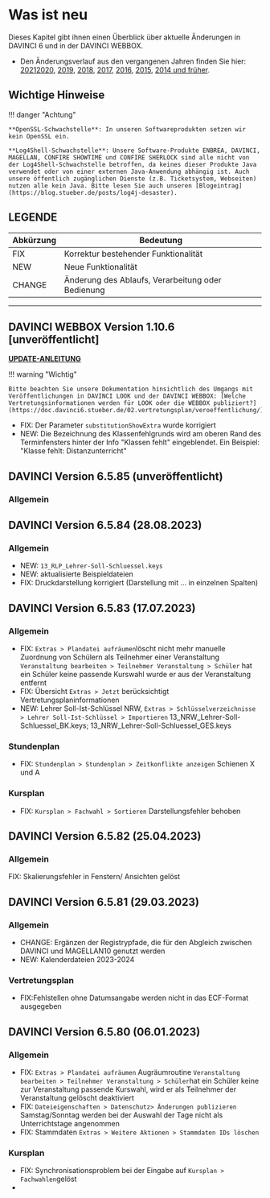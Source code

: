 # Was ist neu

Dieses Kapitel gibt ihnen einen Überblick über aktuelle Änderungen in DAVINCI 6 und in der DAVINCI WEBBOX.

* Den Änderungsverlauf aus den vergangenen Jahren finden Sie hier: [2021](changelog-2021.md)[2020](changelog-2020.md), [2019](changelog-2019.md), [2018](changelog-2018.md), [2017](changelog-2017.md),  [2016](changelog-2016.md), [2015](changelog-2015.md), [2014 und früher](changelog-archive.md).

## Wichtige Hinweise

!!! danger "Achtung"

    **OpenSSL-Schwachstelle**: In unseren Softwareprodukten setzen wir kein OpenSSL ein.

    **Log4Shell-Schwachstelle**: Unsere Software-Produkte ENBREA, DAVINCI, MAGELLAN, CONFIRE SHOWTIME und CONFIRE SHERLOCK sind alle nicht von der Log4Shell-Schwachstelle betroffen, da keines dieser Produkte Java verwendet oder von einer externen Java-Anwendung abhängig ist. Auch unsere öffentlich zugänglichen Dienste (z.B. Ticketsystem, Webseiten) nutzen alle kein Java. Bitte lesen Sie auch unseren [Blogeintrag](https://blog.stueber.de/posts/log4j-desaster).

## LEGENDE

Abkürzung  |  Bedeutung
---------- | ----------
FIX |  Korrektur bestehender Funktionalität
NEW |  Neue Funktionalität  
CHANGE|  Änderung des Ablaufs, Verarbeitung oder Bedienung

---
## DAVINCI WEBBOX Version 1.10.6 \[unveröffentlicht\]

[**UPDATE-ANLEITUNG**](https://doc.davinci6.stueber.de/09.infoserver/update/)

!!! warning "Wichtig"

    Bitte beachten Sie unsere Dokumentation hinsichtlich des Umgangs mit Veröffentlichungen in DAVINCI LOOK und der DAVINCI WEBBOX: [Welche Vertretungsinformationen werden für LOOK oder die WEBBOX publiziert?](https://doc.davinci6.stueber.de/02.vertretungsplan/veroeffentlichung/)

* FIX: Der Parameter `substitutionShowExtra` wurde korrigiert
* NEW: Die Bezeichnung des Klassenfehlgrunds wird am oberen Rand des Terminfensters hinter der Info "Klassen fehlt" eingeblendet. Ein Beispiel: "Klasse fehlt: Distanzunterricht"

## DAVINCI Version 6.5.85 (unveröffentlicht)

### Allgemein


## DAVINCI Version 6.5.84 (28.08.2023)

### Allgemein

* NEW: `13_RLP_Lehrer-Soll-Schluessel.keys`
* NEW: aktualisierte Beispieldateien
* FIX: Druckdarstellung korrigiert (Darstellung mit ... in einzelnen Spalten)
  
## DAVINCI Version 6.5.83 (17.07.2023)

### Allgemein

* FIX: `Extras > Plandatei aufräumen`löscht nicht mehr manuelle Zuordnung von Schülern als Teilnehmer einer Veranstaltung `Veranstaltung bearbeiten > Teilnehmer Veranstaltung > Schüler` hat ein Schüler keine passende Kurswahl wurde er aus der Veranstaltung entfernt
* FIX: Übersicht `Extras > Jetzt` berücksichtigt Vertretungsplaninformationen
* NEW: Lehrer Soll-Ist-Schlüssel NRW, `Extras > Schlüsselverzeichnisse > Lehrer Soll-Ist-Schlüssel > Importieren` 13_NRW_Lehrer-Soll-Schluessel_BK.keys; 13_NRW_Lehrer-Soll-Schluessel_GES.keys

### Stundenplan

* FIX: `Stundenplan > Stundenplan > Zeitkonflikte anzeigen` Schienen X und A 
   
### Kursplan

* FIX: `Kursplan > Fachwahl > Sortieren` Darstellungsfehler behoben

## DAVINCI Version 6.5.82 (25.04.2023)

### Allgemein

FIX: Skalierungsfehler in Fenstern/ Ansichten gelöst

## DAVINCI Version 6.5.81 (29.03.2023)

### Allgemein

* CHANGE: Ergänzen der Registrypfade, die für den Abgleich zwischen DAVINCI und MAGELLAN10 genutzt werden
* NEW: Kalenderdateien 2023-2024

### Vertretungsplan

* FIX:Fehlstellen ohne Datumsangabe werden nicht in das ECF-Format ausgegeben 

## DAVINCI Version 6.5.80 (06.01.2023)

### Allgemein

* FIX: `Extras > Plandatei aufräumen` Augräumroutine `Veranstaltung bearbeiten > Teilnehmer Veranstaltung > Schüler`hat ein Schüler keine zur Veranstaltung passende Kurswahl, wird er als Teilnehmer der Veranstaltung gelöscht deaktiviert 
* FIX: `Dateieigenschaften > Datenschutz> Änderungen publizieren` Samstag/Sonntag werden bei der Auswahl der Tage nicht als Unterrichtstage angenommen
* FIX: Stammdaten `Extras > Weitere Aktionen > Stammdaten IDs löschen`

### Kursplan

* FIX: Synchronisationsproblem bei der Eingabe auf `Kursplan > Fachwahlen`gelöst
* 


